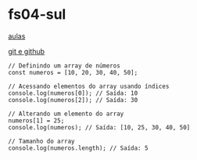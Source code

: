 # fs04-sul
[aulas](https://docs.google.com/presentation/d/1h8HU4wcckNWgIuuPVKB3wnkP99ibk-_dFvWBdUK72sc/edit?usp=sharing)

[git e github](https://docs.google.com/presentation/d/1uIc6JMTsLbZSKdfyaOhYRZt38dibhI9Xy0nyf8R6l8I/edit#slide=id.p)

````
// Definindo um array de números
const numeros = [10, 20, 30, 40, 50];

// Acessando elementos do array usando índices
console.log(numeros[0]); // Saída: 10
console.log(numeros[2]); // Saída: 30

// Alterando um elemento do array
numeros[1] = 25;
console.log(numeros); // Saída: [10, 25, 30, 40, 50]

// Tamanho do array
console.log(numeros.length); // Saída: 5
````
